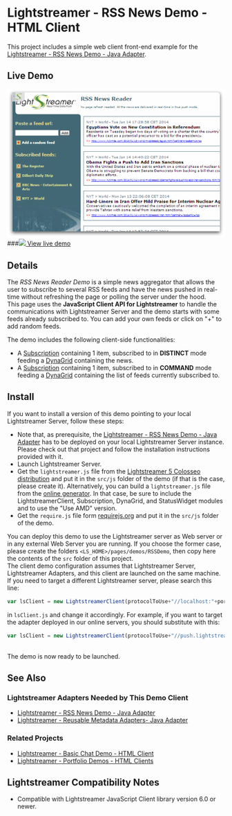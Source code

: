 # Lightstreamer - RSS News Demo - HTML Client

<!-- START DESCRIPTION lightstreamer-example-rss-client-javascript -->

This project includes a simple web client front-end example for the [Lightstreamer - RSS News Demo - Java Adapter](https://github.com/Lightstreamer/Lightstreamer-example-RSS-adapter-java).

## Live Demo

[![screenshot](screen_rss_large.png)](http://demos.lightstreamer.com/RSSDemo)<br>
###[![](http://demos.lightstreamer.com/site/img/play.png) View live demo](http://demos.lightstreamer.com/RSSDemo)

## Details

The *RSS News Reader Demo* is a simple news aggregator that allows the user to subscribe to several RSS feeds and have the news pushed in real-time without refreshing the page or polling the server under the hood.<br>
This page uses the <b>JavaScript Client API for Lightstreamer</b> to handle the communications with Lightstreamer Server and the demo starts with some feeds already subscribed to. You can add your own feeds or click on "+" to add random feeds.<br>

The demo includes the following client-side functionalities:
* A [Subscription](http://www.lightstreamer.com/docs/client_javascript_uni_api/Subscription.html) containing 1 item, subscribed to in <b>DISTINCT</b> mode feeding a [DynaGrid](http://www.lightstreamer.com/docs/client_javascript_uni_api/DynaGrid.html) containing the news.
* A [Subscription](http://www.lightstreamer.com/docs/client_javascript_uni_api/Subscription.html) containing 1 item, subscribed to in <b>COMMAND</b> mode feeding a [DynaGrid](http://www.lightstreamer.com/docs/client_javascript_uni_api/DynaGrid.html) containing the list of feeds currently subscribed to.

<!-- END DESCRIPTION lightstreamer-example-rss-client-javascript -->


## Install

If you want to install a version of this demo pointing to your local Lightstreamer Server, follow these steps:

* Note that, as prerequisite, the [Lightstreamer - RSS News Demo - Java Adapter](https://github.com/Lightstreamer/Lightstreamer-example-RSS-adapter-java) has to be deployed on your local Lightstreamer Server instance. Please check out that project and follow the installation instructions provided with it.
* Launch Lightstreamer Server.
* Get the `lightstreamer.js` file from the [Lightstreamer 5 Colosseo distribution](http://www.lightstreamer.com/download) and put it in the `src/js` folder of the demo (if that is the case, please create it). Alternatively, you can build a `lightstreamer.js` file from the 
  [online generator](http://www.lightstreamer.com/docs/client_javascript_tools/generator.html).
  In that case, be sure to include the LightstreamerClient, Subscription, DynaGrid, and StatusWidget modules and to use the "Use AMD" version.
* Get the `require.js` file form [requirejs.org](http://requirejs.org/docs/download.html) and put it in the `src/js` folder of the demo.

You can deploy this demo to use the Lightstreamer server as Web server or in any external Web Server you are running. 
If you choose the former case, please create the folders `<LS_HOME>/pages/demos/RSSDemo`, then copy here the contents of the `src` folder of this project.<br>
The client demo configuration assumes that Lightstreamer Server, Lightstreamer Adapters, and this client are launched on the same machine. If you need to target a different Lightstreamer server, please search this line:
```js
var lsClient = new LightstreamerClient(protocolToUse+"//localhost:"+portToUse,"RSSDEMO");
```
in `lsClient.js` and change it accordingly. For example, if you want to target the adapter deployed in our online servers, you should substitute with this:
```js
var lsClient = new LightstreamerClient(protocolToUse+"//push.lightstreamer.com","RSSDEMO");
```
<br>
The demo is now ready to be launched.

## See Also

### Lightstreamer Adapters Needed by This Demo Client

<!-- START RELATED_ENTRIES -->
* [Lightstreamer - RSS News Demo - Java Adapter](https://github.com/Lightstreamer/Lightstreamer-example-RSS-adapter-java)
* [Lightstreamer - Reusable Metadata Adapters- Java Adapter](https://github.com/Lightstreamer/Lightstreamer-example-ReusableMetadata-adapter-java)

<!-- END RELATED_ENTRIES -->

### Related Projects

* [Lightstreamer - Basic Chat Demo - HTML Client](https://github.com/Lightstreamer/Lightstreamer-example-Chat-client-javascript)
* [Lightstreamer - Portfolio Demos - HTML Clients](https://github.com/Lightstreamer/Lightstreamer-example-Portfolio-client-javascript)

## Lightstreamer Compatibility Notes

* Compatible with Lightstreamer JavaScript Client library version 6.0 or newer.
